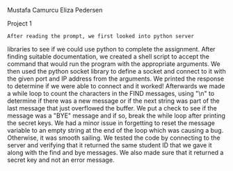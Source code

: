 Mustafa Camurcu
Eliza Pedersen

Project 1

	After reading the prompt, we first looked into python server 
libraries to see if we could use python to complete the assignment.
After finding suitable documentation, we created a shell script to 
accept the command that would run the program with the appropriate
arguments. We then used the python socket library to define a
socket and connect to it with the given port and IP address from the
arguments. We printed the response to determine if we were able to
connect and it worked! Afterwards we made a while loop to count the
characters in the FIND messages, using "\n" to determine if there
was a new message or if the next string was part of the last message
that just overflowed the buffer. We put a check to see if the message
was a "BYE" message and if so, break the while loop after printing
the secret keys. 
	We had a minor issue in forgetting to reset the message
variable to an empty string at the end of the loop which was causing
a bug. Otherwise, it was smooth sailing.
	We tested the code by connecting to the server and verifying
that it returned the same student ID that we gave it along with the
find and bye messages. We also made sure that it returned a secret 
key and not an error message.
